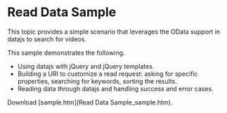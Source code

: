 # Read Data Sample
This topic provides a simple scenario that leverages the OData support in datajs to search for videos.

This sample demonstrates the following.

* Using datajs with jQuery and jQuery templates.
* Building a URI to customize a read request: asking for specific properties, searching for keywords, sorting the results.
* Reading data through datajs and handling success and error cases.
 
Download [sample.htm](Read Data Sample_sample.htm).